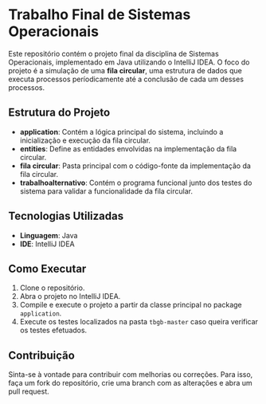 <body>

<h1>Trabalho Final de Sistemas Operacionais</h1>

<p>Este repositório contém o projeto final da disciplina de Sistemas Operacionais, implementado em Java utilizando o IntelliJ IDEA. O foco do projeto é a simulação de uma <strong>fila circular</strong>, uma estrutura de dados que executa processos períodicamente até a conclusão de cada um desses processos.</p>

<h2>Estrutura do Projeto</h2>
<ul>
    <li><strong>application</strong>: Contém a lógica principal do sistema, incluindo a inicialização e execução da fila circular.</li>
    <li><strong>entities</strong>: Define as entidades envolvidas na implementação da fila circular.</li>
    <li><strong>fila circular</strong>: Pasta principal com o código-fonte da implementação da fila circular.</li>
    <li><strong>trabalhoalternativo</strong>: Contém o programa funcional junto dos testes do sistema para validar a funcionalidade da fila circular.</li>
</ul>

<h2>Tecnologias Utilizadas</h2>
<ul>
    <li><strong>Linguagem</strong>: Java</li>
    <li><strong>IDE</strong>: IntelliJ IDEA</li>
</ul>

<h2>Como Executar</h2>
<ol>
    <li>Clone o repositório.</li>
    <li>Abra o projeto no IntelliJ IDEA.</li>
    <li>Compile e execute o projeto a partir da classe principal no package <code>application</code>.</li>
    <li>Execute os testes localizados na pasta <code>tbgb-master</code> caso queira verificar os testes efetuados.</li>
</ol>

<h2>Contribuição</h2>
<p>Sinta-se à vontade para contribuir com melhorias ou correções. Para isso, faça um fork do repositório, crie uma branch com as alterações e abra um pull request.</p>

</body>
</html>
